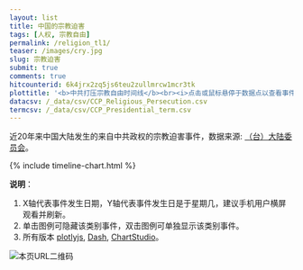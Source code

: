 ```yaml
---
layout: list
title: 中国的宗教迫害
tags: [人权, 宗教自由]
permalink: /religion_tl1/
teaser: /images/cry.jpg
slug: 宗教迫害
submit: true
comments: true
hitcounterid: 6k4jrx2zq5js6teu2zullmrcw1mcr3tk
plottitle: '<b>中共打压宗教自由时间线</b><br><i>点击或鼠标悬停于数据点以查看事件名称</i>'
datacsv: /_data/csv/CCP_Religious_Persecution.csv
termcsv: /_data/csv/CCP_Presidential_term.csv
---
```


近20年来中国大陆发生的来自中共政权的宗教迫害事件，数据来源: [（台）大陆委员会](https://www.mac.gov.tw/np.asp?ctNode=7351&mp=1)。

{% include timeline-chart.html %}
<script>
plotTimeline(
'{{ page.plottitle }}',
'{{ page.datacsv }}',
'{{ page.termcsv }}'
)
</script>

<!-- Start of iframe Code -->
<!-- iframe width="100%" height="600" frameborder="0" scrolling="no" src="https://chinatimeline.pythonanywhere.com/religion"></iframe -->
<!--<iframe width="100%" height="600" frameborder="0" scrolling="no" src="https://plot.ly/~chinatimeline/8.embed"></iframe> -->

<!-- End of iframe Code -->

**说明**：
1. X轴代表事件发生日期，Y轴代表事件发生日是于星期几，建议手机用户横屏观看并刷新。
2. 单击图例可隐藏该类别事件，双击图例可单独显示该类别事件。
3. 所有版本 [plotlyjs](/religion_tl1), [Dash](/religion_tl2), [ChartStudio](/religion_tl3)。

![本页URL二维码](https://i.imgur.com/MaUPMgu.png)
